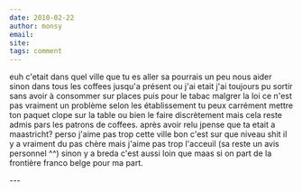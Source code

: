 ```yaml
---
date: 2010-02-22
author: monsy
email: 
site: 
tags: comment
---
```


<p>euh c'etait dans quel ville que tu es aller sa pourrais un peu nous aider sinon dans tous les coffees jusqu'a présent ou j'ai etait j'ai toujours pu sortir sans avoir à consommer sur places puis pour le tabac malgrer la loi ce n'est pas vraiment un problème selon les établissement tu peux carrément mettre ton paquet clope sur la table ou bien le faire discrètement mais cela reste admis pars les patrons de coffees. après avoir relu jpense que ta etait a maastricht? perso j'aime pas trop cette ville bon c'est sur que niveau shit il y a vraiment du pas chère mais j'aime pas trop l'acceuil (sa reste un avis personnel ^^) sinon y a breda c'est aussi loin que maas si on part de la frontière franco belge pour ma part.</p>
---
